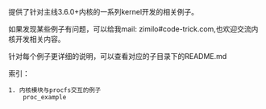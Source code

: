 提供了针对主线3.6.0+内核的一系列kernel开发的相关例子。

如果发现某些例子有问题，可以给我mail: zimilo#code-trick.com,也欢迎交流内核开发相关内容。


针对每个例子更详细的说明，可以查看对应的子目录下的README.md

索引：

    1. 内核模块与procfs交互的例子
        proc_example